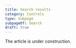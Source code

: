 ```yaml
---
title: Search results
category: Controls
type: Subpage
subpageOf: Search
draft: true
---
```


The article is under construction. 
